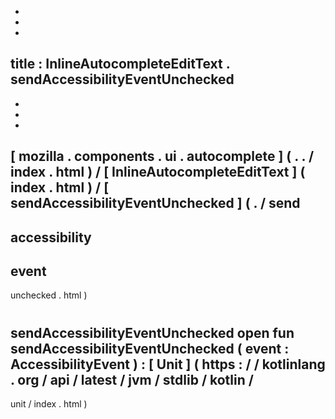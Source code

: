 -
-
-
title
:
InlineAutocompleteEditText
.
sendAccessibilityEventUnchecked
-
-
-
-
[
mozilla
.
components
.
ui
.
autocomplete
]
(
.
.
/
index
.
html
)
/
[
InlineAutocompleteEditText
]
(
index
.
html
)
/
[
sendAccessibilityEventUnchecked
]
(
.
/
send
-
accessibility
-
event
-
unchecked
.
html
)
#
sendAccessibilityEventUnchecked
open
fun
sendAccessibilityEventUnchecked
(
event
:
AccessibilityEvent
)
:
[
Unit
]
(
https
:
/
/
kotlinlang
.
org
/
api
/
latest
/
jvm
/
stdlib
/
kotlin
/
-
unit
/
index
.
html
)
